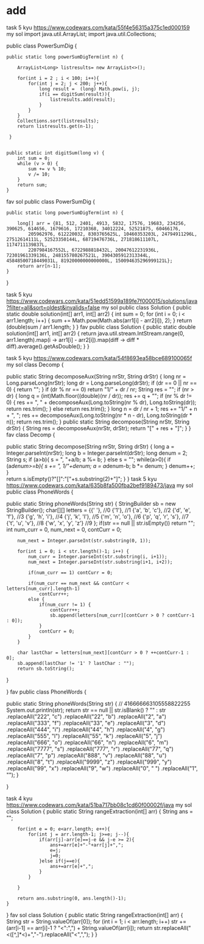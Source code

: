 # add
task 5 kyu 
https://www.codewars.com/kata/55f4e56315a375c1ed000159
my sol 
import java.util.ArrayList;
import java.util.Collections;

public class PowerSumDig {
    
    public static long powerSumDigTerm(int n) {
		
		ArrayList<Long> listresults= new ArrayList<>(); 
		
		for(int i = 2 ; i < 100; i++){
			for(int j = 2; j < 200; j++){
				long result =  (long) Math.pow(i, j);
				if(i == digitSum(result)){
					listresults.add(result);
				}
			}
		}
		Collections.sort(listresults);
		return listresults.get(n-1);
		
	 }   

	
	public static int digitSum(long v) {
        int sum = 0;
        while (v > 0) {
            sum += v % 10;
            v /= 10;
        }
        return sum;
    }
	
  fav sol 
  public class PowerSumDig {
    
    public static long powerSumDigTerm(int n) {

        long[] arr = {81, 512, 2401, 4913, 5832, 17576, 19683, 234256, 390625, 614656, 1679616, 17210368, 34012224, 52521875, 60466176,
            205962976, 612220032, 8303765625L, 10460353203L, 24794911296L, 27512614111L, 52523350144L, 68719476736L, 271818611107L, 1174711139837L,
            2207984167552L, 6722988818432L, 20047612231936L, 72301961339136L, 248155780267521L, 3904305912313344L, 45848500718449031L, 81920000000000000L, 150094635296999121L};
        return arr[n-1];
    }
}

task 5 kyu 
https://www.codewars.com/kata/51edd51599a189fe7f000015/solutions/java?filter=all&sort=oldest&invalids=false
my sol 
public class Solution {
  public static double solution(int[] arr1, int[] arr2) {
    int sum = 0;
    for (int i = 0; i < arr1.length; i++) {
      sum += Math.pow(Math.abs(arr1[i] - arr2[i]), 2);
    }
    return (double)sum / arr1.length;
  }
}
fav 
public class Solution {
    public static double solution(int[] arr1, int[] arr2) {
        return java.util.stream.IntStream.range(0, arr1.length).map(i -> arr1[i] - arr2[i]).map(diff -> diff * diff).average().getAsDouble();
    }
}

task 5 kyu
https://www.codewars.com/kata/54f8693ea58bce689100065f
my sol
class Decomp {
  
  public static String decomposeAux(String nrStr, String drStr) {
    long nr = Long.parseLong(nrStr);
    long dr = Long.parseLong(drStr);
    if (dr == 0 || nr == 0) {
          return "";
    }
      if (dr % nr == 0)
        return "1/" + dr / nr;
      String res = "";
    if (nr > dr) {
      long q = (int)Math.floor((double)(nr / dr));
      res += q + "";
      if (nr % dr != 0) {
        res += ", " + decomposeAux(Long.toString(nr % dr), Long.toString(dr));
        return res.trim();
      }
      else return res.trim();
    }
    long n = dr / nr + 1;
    res += "1/" + n + ", ";
      res += decomposeAux(Long.toString(nr * n - dr), Long.toString(dr * n));
    return res.trim();
  }
  public static String decompose(String nrStr, String drStr) {
      String res = decomposeAux(nrStr, drStr);
      return "[" + res + "]";
  }
}
fav 
class Decomp {
  
  public static String decompose(String nrStr, String drStr) {
      long a = Integer.parseInt(nrStr);
      long b = Integer.parseInt(drStr);
      long denum = 2;
      String s;
      if (a>b){
        s = ", "+a/b;
        a %= b;
      } else s = "";
      while(a>0){
          if (a*denum>=b){
              s += ", 1/"+denum;
              a = a*denum-b;
              b *= denum;
          }
          denum++;
      }        
      return s.isEmpty()?"[]":"["+s.substring(2)+"]";
}
}
task 5 kyu 
https://www.codewars.com/kata/635b8fa500fba2bef9189473/java
my sol
public class PhoneWords {
  
  public static String phoneWords(String str) {
    StringBuilder sb = new StringBuilder();
		char[][] letters = {{' '}, //0
	    					{'1'}, //1
	    					{'a', 'b', 'c'}, //2
	    					{'d', 'e', 'f'}, //3
	    					{'g', 'h', 'i'}, //4
	    					{'j', 'k', 'l'}, //5
	    					{'m', 'n', 'o'}, //6
	    					{'p', 'q', 'r', 's'}, //7
	    					{'t', 'u', 'v'}, //8
	    					{'w', 'x', 'y', 'z'} //9
	    				  };
	    if(str == null || str.isEmpty()) return "";
	    int num_curr = 0, num_next = 0, contCurr = 0;
	    
    	num_next = Integer.parseInt(str.substring(0, 1));
	    
	    for(int i = 0; i < str.length()-1; i++) {
	    	num_curr = Integer.parseInt(str.substring(i, i+1));
	    	num_next = Integer.parseInt(str.substring(i+1, i+2));
	    	
	    	if(num_curr == 1) contCurr = 0;
	    	
	    	if(num_curr == num_next && contCurr < letters[num_curr].length-1)
	    		contCurr++;
	    	else {
	    		if(num_curr != 1) {	    			
	    			contCurr++;
	    			sb.append(letters[num_curr][contCurr > 0 ? contCurr-1 : 0]);
	    		}
	    		contCurr = 0;
	    	}
	    }
	    
	    char lastChar = letters[num_next][contCurr > 0 ? ++contCurr-1 : 0];
	    sb.append(lastChar != '1' ? lastChar : "");
		return sb.toString();
  }  
  
}
fav 
public class PhoneWords {
  
  public static String phoneWords(String str) {
    // 416666663105558822255
    System.out.println(str);
    return str == null || str.isBlank() ? "" : str
                        .replaceAll("222", "c")
                        .replaceAll("22", "b")
                        .replaceAll("2", "a")
                        .replaceAll("333", "f")
                        .replaceAll("33", "e")
                        .replaceAll("3", "d")
                        .replaceAll("444", "i")
                        .replaceAll("44", "h")
                        .replaceAll("4", "g")
                        .replaceAll("555", "l")
                        .replaceAll("55", "k")
                        .replaceAll("5", "j")
                        .replaceAll("666", "o")
                        .replaceAll("66", "n")
                        .replaceAll("6", "m")
                        .replaceAll("7777", "s")
                        .replaceAll("777", "r")
                        .replaceAll("77", "q")
                        .replaceAll("7", "p")
                        .replaceAll("888", "v")
                        .replaceAll("88", "u")
                        .replaceAll("8", "t")
                        .replaceAll("9999", "z")
                        .replaceAll("999", "y")
                        .replaceAll("99", "x")
                        .replaceAll("9", "w")
                        .replaceAll("0", " ")
                        .replaceAll("1", "");
  }  
  
}

task 4 kyu 
https://www.codewars.com/kata/51ba717bb08c1cd60f00002f/java
my sol 
class Solution {
		public static String rangeExtraction(int[] arr) {
    		String ans = "";
		
		for(int e = 0; e<arr.length; e++){
			for(int j = arr.length-1; j>=e; j--){
				if(arr[j]-arr[e]==j-e && j-e >= 2){
					ans+=arr[e]+"-"+arr[j]+",";
					e=j;
					j=0;
				}else if(j==e){
					ans+=arr[e]+",";
				}
			}
			
		}
		
		return ans.substring(0, ans.length()-1);
    }
}
fav sol 
class Solution {
		public static String rangeExtraction(int[] arr) {
        String str = String.valueOf(arr[0]);
        for (int i = 1; i < arr.length; i++)
            str += (arr[i-1] == arr[i]-1 ? "<":",") + String.valueOf(arr[i]);
        return str.replaceAll("<([^,]*<)+","-").replaceAll("<",",");
    }
}
